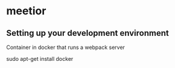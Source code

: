 # meetior
## Setting up your development environment
Container in docker that runs a webpack server

sudo apt-get install docker
